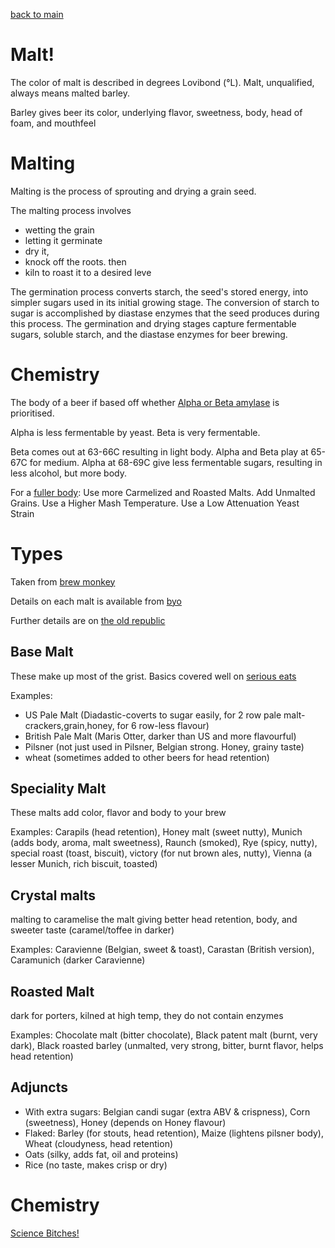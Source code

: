 [back to main](https://gist.github.com/joejag/8956974)

# Malt!

The color of malt is described in degrees Lovibond (°L). Malt, unqualified, always means malted barley.

Barley gives beer its color, underlying flavor, sweetness, body, head of foam, and mouthfeel


# Malting

Malting is the process of sprouting and drying a grain seed.

The malting process involves 

* wetting the grain
* letting it germinate
* dry it,
* knock off the roots. then 
* kiln to roast it to a desired leve


The germination process converts starch, the seed's stored energy, into simpler sugars used in its initial growing stage. The conversion of starch to sugar is accomplished by diastase enzymes that the seed produces during this process. The germination and drying stages capture fermentable sugars, soluble starch, and the diastase enzymes for beer brewing. 

# Chemistry

The body of a beer if based off whether [Alpha or Beta amylase](http://beersmith.com/blog/2012/12/20/mash-temperature-and-beer-body-in-all-grain-brewing/) is prioritised. 

Alpha is less fermentable by yeast. Beta is very fermentable.

Beta comes out at 63-66C resulting in light body. Alpha and Beta play at 65-67C for medium. Alpha at 68-69C give less fermentable sugars, resulting in less alcohol, but more body. 


For a [fuller body](http://beersmith.com/blog/2008/02/27/making-full-body-beer-at-home/): Use more Carmelized and Roasted Malts. Add Unmalted Grains. Use a Higher Mash Temperature. Use a Low Attenuation Yeast Strain

# Types

Taken from [brew monkey](http://www.brew-monkey.com/brewschool/maltguide.php)

Details on each malt is available from [byo](https://byo.com/resources/grains)

Further details are on [the old republic](http://oldrepublicbrewing.wordpress.com/malt-and-grain-guide/)

## Base Malt

These make up most of the grist. Basics covered well on [serious eats](http://drinks.seriouseats.com/2012/11/what-does-pilsner-malt-taste-like-munich-vienna-2-row.html)

Examples: 

* US Pale Malt (Diadastic-coverts to sugar easily, for 2 row pale malt-crackers,grain,honey, for 6 row-less flavour)
* British Pale Malt (Maris Otter, darker than US and more flavourful)
* Pilsner (not just used in Pilsner, Belgian strong. Honey, grainy taste)
* wheat (sometimes added to other beers for head retention)

##  Speciality Malt 

These malts add color, flavor and body to your brew

Examples: Carapils (head retention), Honey malt (sweet nutty), Munich (adds body, aroma, malt sweetness), Raunch (smoked), Rye (spicy, nutty), special roast (toast, biscuit), victory (for nut brown ales, nutty), Vienna (a lesser Munich, rich biscuit, toasted)

##  Crystal malts

malting to caramelise the malt giving better head retention, body, and sweeter taste (caramel/toffee in darker)

Examples: Caravienne (Belgian, sweet & toast), Carastan (British version), Caramunich (darker Caravienne)

##  Roasted Malt 

dark for porters, kilned at high temp, they do not contain enzymes

Examples: Chocolate malt (bitter chocolate), Black patent malt (burnt, very dark), Black roasted barley (unmalted, very strong, bitter, burnt flavor, helps head retention)

##  Adjuncts 

* With extra sugars: Belgian candi sugar (extra ABV & crispness), Corn (sweetness), Honey (depends on Honey flavour)
* Flaked: Barley (for stouts, head retention), Maize (lightens pilsner body), Wheat (cloudyness, head retention)
* Oats (silky, adds fat, oil and proteins)
* Rice (no taste, makes crisp or dry)

# Chemistry

[Science Bitches!](http://www.biokemi.org/biozoom/issues/522/articles/2368)